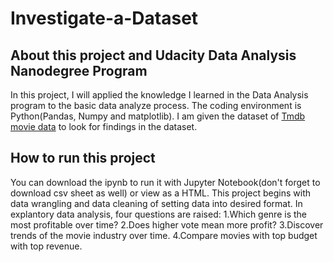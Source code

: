 # Investigate-a-Dataset
## About this project and Udacity Data Analysis Nanodegree Program
In this project, I will applied the knowledge I learned in the Data Analysis program to the basic data analyze process. The coding environment is Python(Pandas, Numpy and matplotlib). I am given the dataset of [Tmdb movie data](https://www.google.com/url?q=https://d17h27t6h515a5.cloudfront.net/topher/2017/October/59dd1c4c_tmdb-movies/tmdb-movies.csv&sa=D&ust=1532469042115000) to look for findings in the dataset.
## How to run this project
You can download the ipynb to run it with Jupyter Notebook(don't forget to download csv sheet as well) or view as a HTML.
This project begins with data wrangling and data cleaning of setting data into desired format. In explantory data analysis, four questions are raised:
1.Which genre is the most profitable over time?
2.Does higher vote mean more profit?
3.Discover trends of the movie industry over time.
4.Compare movies with top budget with top revenue.
